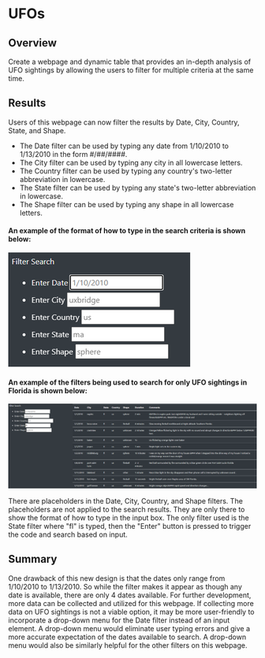 # UFOs

## Overview
Create a webpage and dynamic table that provides an in-depth analysis of UFO sightings by allowing the users to filter for multiple criteria at the same time.


## Results
Users of this webpage can now filter the results by Date, City, Country, State, and Shape. 
- The Date filter can be used by typing any date from 1/10/2010 to 1/13/2010 in the form #/##/####.
- The City filter can be used by typing any city in all lowercase letters.
- The Country filter can be used by typing any country's two-letter abbreviation in lowercase.
- The State filter can be used by typing any state's two-letter abbreviation in lowercase.
- The Shape filter can be used by typing any shape in all lowercase letters.


#### An example of the format of how to type in the search criteria is shown below:

![Search_Criteria_Format](./static/images/Filter_format.png)


#### An example of the filters being used to search for only UFO sightings in Florida is shown below:

![Florida_example](./static/images/fl_UFO_sightings.png)

There are placeholders in the Date, City, Country, and Shape filters. The placeholders are not applied to the search results. They are only there to show the format of how to type in the input box. The only filter used is the State filter where "fl" is typed, then the "Enter" button is pressed to trigger the code and search based on input.

## Summary
One drawback of this new design is that the dates only range from 1/10/2010 to 1/13/2010. So while the filter makes it appear as though any date is available, there are only 4 dates available. For further development, more data can be collected and utilized for this webpage. If collecting more data on UFO sightings is not a viable option, it may be more user-friendly to incorporate a drop-down menu for the Date filter instead of an input element. A drop-down menu would eliminate user typing errors and give a more accurate expectation of the dates available to search. A drop-down menu would also be similarly helpful for the other filters on this webpage.
